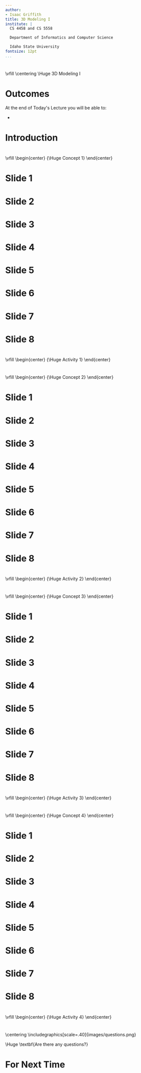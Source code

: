```yaml
---
author:
- Isaac Griffith
title: 3D Modeling I
institute: |
  CS 4458 and CS 5558

  Department of Informatics and Computer Science

  Idaho State University
fontsize: 12pt
...
```


#

\vfill
\centering
\Huge 3D Modeling I

# Outcomes

At the end of Today's Lecture you will be able to:

*

# Introduction

#

\vfill
\begin{center}
{\Huge Concept 1}
\end{center}

# Slide 1

# Slide 2

# Slide 3

# Slide 4

# Slide 5

# Slide 6

# Slide 7

# Slide 8

#

\vfill
\begin{center}
{\Huge Activity 1}
\end{center}

#

\vfill
\begin{center}
{\Huge Concept 2}
\end{center}

# Slide 1

# Slide 2

# Slide 3

# Slide 4

# Slide 5

# Slide 6

# Slide 7

# Slide 8

#

\vfill
\begin{center}
{\Huge Activity 2}
\end{center}

#

\vfill
\begin{center}
{\Huge Concept 3}
\end{center}

# Slide 1

# Slide 2

# Slide 3

# Slide 4

# Slide 5

# Slide 6

# Slide 7

# Slide 8

#

\vfill
\begin{center}
{\Huge Activity 3}
\end{center}

#

\vfill
\begin{center}
{\Huge Concept 4}
\end{center}

# Slide 1

# Slide 2

# Slide 3

# Slide 4

# Slide 5

# Slide 6

# Slide 7

# Slide 8

#

\vfill
\begin{center}
{\Huge Activity 4}
\end{center}

#

\centering
\includegraphics[scale=.40]{images/questions.png}

\Huge \textbf{Are there any questions?}

# For Next Time

